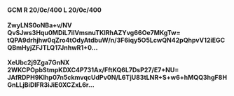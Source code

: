 #### GCM R 20/0c/400 L 20/0c/400
**ZwyLNS0oNBa+v/NV**<br/>**QvSJws3Hqu0MDiL7ilVmsnuTKlRhAZYvg66Oe7MKgTw=**<br/>**tQPA9drhjhw0qZro4tOdyAtdbuW/n/3F6iqy5O5LcwQN42pQhpvV12iEGCQBmHyjZFJTLQ17JnhwR1+0...**<br/><br/>
**XeUbc2j9Zga7GnNX**<br/>**2WKCPOpbStmpKDXC4P731Ax/FftKQ6L7DsP27/E7+NU=**<br/>**JAfRDPH9Klhp07n5ckmvqcUdPv0N/L6TjU83tLNR+S+w6+hMQQ3hgF8HGnLLjBiDlFR3iJiE0XCZxL6r...**